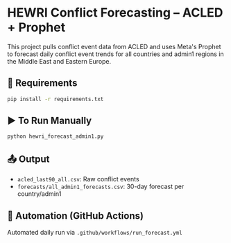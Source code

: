 # HEWRI Conflict Forecasting – ACLED + Prophet

This project pulls conflict event data from ACLED and uses Meta's Prophet to forecast daily conflict event trends for all countries and admin1 regions in the Middle East and Eastern Europe.

## 🔧 Requirements

```bash
pip install -r requirements.txt
```

## ▶️ To Run Manually

```bash
python hewri_forecast_admin1.py
```

## 📤 Output

- `acled_last90_all.csv`: Raw conflict events
- `forecasts/all_admin1_forecasts.csv`: 30-day forecast per country/admin1

## 🔁 Automation (GitHub Actions)

Automated daily run via `.github/workflows/run_forecast.yml`
